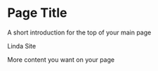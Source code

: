 # Page Title

A short introduction for the top of your main page

Linda Site


More content you want on your page
